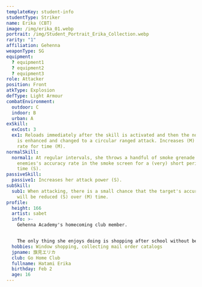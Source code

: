 ```yaml
---
templateKey: student-info
studentType: Striker
name: Erika (CBT)
image: /img/erika_01.webp
portrait: /img/Student_Portrait_Erika_Collection.webp
rarity: "1"
affiliation: Gehenna
weaponType: SG
equipment:
  ? equipment1
  ? equipment2
  ? equipment3
role: Attacker
position: Front
atkType: Explosion
defType: Light Armour
combatEnvironment:
  outdoor: C
  indoor: B
  urban: A
exSkill:
  exCost: 3
  ex1: Reloads immediately after the skill is activated and then the normal attack
    is enhanced and changed to a circular ranged attack. Increases (M) critical
    rate for time (M).
normalSkill:
  normal1: At regular intervals, she throws a handful of smoke grenade to reduce
    enemies's accuracy rate in the smoke screen for a (very) short period of
    time (S).
passiveSkill:
  passive1: Increases her attack power (S).
subSkill:
  sub1: When attacking, there is a small chance that the target's accuracy rate
    will be reduced (S) over (M) time.
profile:
  height: 166
  artist: sabet
  info: >-
    Gehenna Academy's homecoming club member.


    The only thing she enjoys doing is shopping after school without belonging to any club. She works harder at her part-time job than club activities to buy the things she wants, and her favorite design seems to be a gorgeous leopard print.
  hobbies: Window shopping, collecting mail order catalogs
  jpname: 旗見エリカ
  club: Go Home Club
  fullname: Hatami Erika
  birthday: Feb 2
  age: 16
---
```

